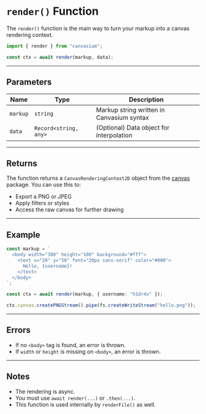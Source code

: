# `render()` Function

The `render()` function is the main way to turn your markup into a canvas rendering context.

```ts
import { render } from "canvasium";

const ctx = await render(markup, data);
```

---

## Parameters

| Name     | Type                  | Description                               |
| -------- | --------------------- | ----------------------------------------- |
| `markup` | `string`              | Markup string written in Canvasium syntax |
| `data`   | `Record<string, any>` | (Optional) Data object for interpolation  |

---

## Returns

The function returns a `CanvasRenderingContext2D` object from the [canvas](https://www.npmjs.com/package/canvas) package. You can use this to:

- Export a PNG or JPEG
- Apply filters or styles
- Access the raw canvas for further drawing

---

## Example

```ts
const markup = `
  <body width="300" height="100" background="#fff">
    <text x="20" y="50" font="20px sans-serif" color="#000">
      Hello, {username}!
    </text>
  </body>
`;

const ctx = await render(markup, { username: "h1dr4x" });

ctx.canvas.createPNGStream().pipe(fs.createWriteStream("hello.png"));
```

---

## Errors

- If no `<body>` tag is found, an error is thrown.
- If `width` or `height` is missing on `<body>`, an error is thrown.

---

## Notes

- The rendering is async.
- You must use `await render(...)` or `.then(...)`.
- This function is used internally by `renderFile()` as well.
